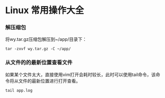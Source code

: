 # Linux 常用操作大全



### 解压缩包

将wy.tar.gz压缩包解压到~/app/目录下：

```shell
tar -zxvf wy.tar.gz -C ~/app/
```

### 从文件的的最新位置查看文件

如果某个文件太大，直接使用vim打开会耗时较长，此时可以使用tail命令，该命令将从文件的最新位置进行打开查看。

```shell
tail app.log
```

